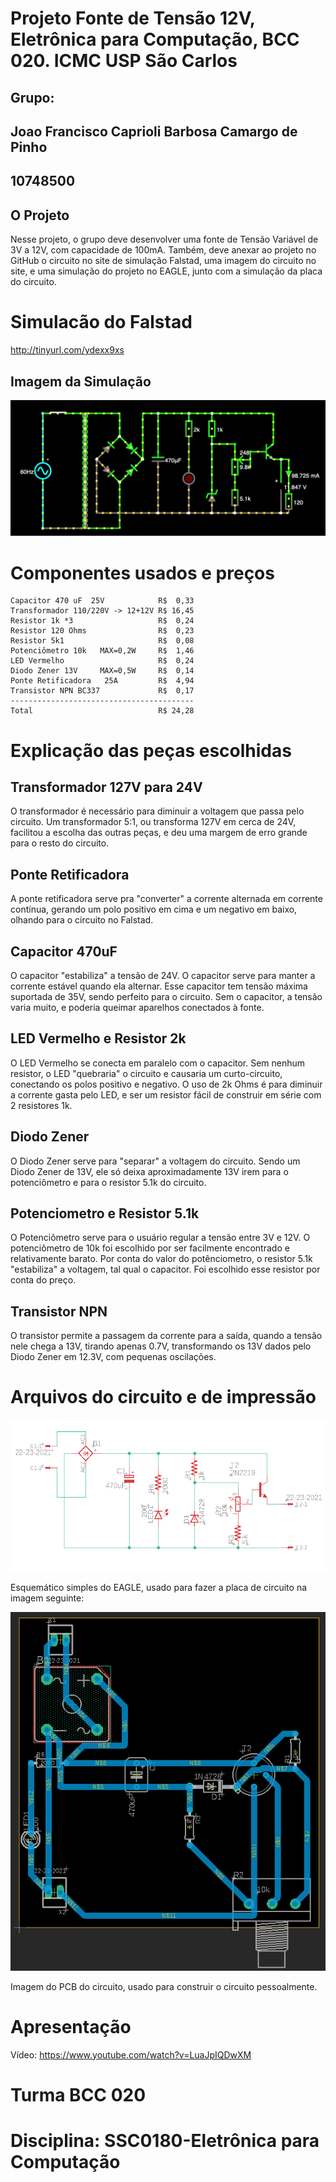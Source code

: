 # Projeto Fonte de Tensão 12V, Eletrônica para Computação, BCC 020. ICMC USP São Carlos
## Grupo:
  ## Joao Francisco Caprioli Barbosa Camargo de Pinho
  ## 10748500
## O Projeto
Nesse projeto, o grupo deve desenvolver uma fonte de Tensão Variável de 3V a 12V, com capacidade de 100mA. Também, deve anexar ao projeto no GitHub o circuito no site de simulação Falstad, uma imagem do circuito no site, e uma simulação do projeto no EAGLE, junto com a simulação da placa do circuito.


  # Simulacão do Falstad
  
  http://tinyurl.com/ydexx9xs
  
  ## Imagem da Simulação
  ![Imagem da simulação no Falstad](https://github.com/JotaGHz/FonteEletronica/blob/master/falstad.png)
  # Componentes usados e preços
    
    Capacitor 470 uF  25V            R$  0,33
    Transformador 110/220V -> 12+12V R$ 16,45
    Resistor 1k *3                   R$  0,24
    Resistor 120 Ohms                R$  0,23
    Resistor 5k1                     R$  0,08
    Potenciômetro 10k   MAX=0,2W     R$  1,46
    LED Vermelho                     R$  0,24
    Diodo Zener 13V     MAX=0,5W     R$  0,14
    Ponte Retificadora   25A         R$  4,94
    Transistor NPN BC337             R$  0,17
    -----------------------------------------
    Total                            R$ 24,28
  # Explicação das peças escolhidas

## Transformador 127V para 24V
  O transformador é necessário para diminuir a voltagem que passa pelo circuito. Um transformador 5:1, ou transforma 127V em cerca de 24V, facilitou a escolha das outras peças, e deu uma margem de erro grande para o resto do circuito.

## Ponte Retificadora
  A ponte retificadora serve pra "converter" a corrente alternada em corrente contínua, gerando um polo positivo em cima e um negativo em baixo, olhando para o circuito no Falstad.

## Capacitor 470uF
  O capacitor "estabiliza" a tensão de 24V. O capacitor serve para manter a corrente estável quando ela alternar. Esse capacitor tem tensão máxima suportada de 35V, sendo perfeito para o circuito. Sem o capacitor, a tensão varia muito, e poderia queimar aparelhos conectados à fonte.

## LED Vermelho e Resistor 2k
  O LED Vermelho se conecta em paralelo com o capacitor. Sem nenhum resistor, o LED "quebraria" o circuito e causaria um curto-circuito, conectando os polos positivo e negativo. O uso de 2k Ohms é para diminuir a corrente gasta pelo LED, e ser um resistor fácil de construir em série com 2 resistores 1k.
  
## Diodo Zener
  O Diodo Zener serve para "separar" a voltagem do circuito. Sendo um Diodo Zener de 13V, ele só deixa aproximadamente 13V irem para o potenciômetro e para o resistor 5.1k do circuito.
  
## Potenciometro e Resistor 5.1k
  O Potenciômetro serve para o usuário regular a tensão entre 3V e 12V. O potenciômetro de 10k foi escolhido por ser facilmente encontrado e relativamente barato. Por conta do valor do potênciometro, o resistor 5.1k "estabiliza" a voltagem, tal qual o capacitor. Foi escolhido esse resistor por conta do preço.
  
## Transistor NPN
  O transistor permite a passagem da corrente para a saída, quando a tensão nele chega a 13V, tirando apenas 0.7V, transformando os 13V dados pelo Diodo Zener em 12.3V, com pequenas oscilações.
  # Arquivos do circuito e de impressão
  
  ![Esquemático do EAGLE](https://github.com/JotaGHz/FonteEletronica/blob/master/schem.png)
  
  Esquemático simples do EAGLE, usado para fazer a placa de circuito na imagem seguinte:
  
  ![PCB do Circuito no EAGLE](https://github.com/JotaGHz/FonteEletronica/blob/master/pcb.png)
  
  Imagem do PCB do circuito, usado para construir o circuito pessoalmente.
  
  # Apresentação
  
  Vídeo:
  https://www.youtube.com/watch?v=LuaJpIQDwXM
  
  # Turma BCC 020
  # Disciplina: SSC0180-Eletrônica para Computação
